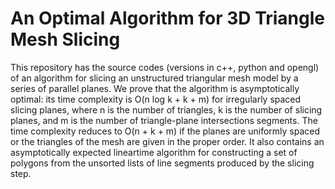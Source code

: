 # An Optimal Algorithm for 3D Triangle Mesh Slicing 

This repository has the source codes (versions in c++, python and opengl) of an algorithm for slicing an unstructured triangular mesh model by a series of parallel planes. We prove that the algorithm is asymptotically optimal: its time complexity is O(n log k + k + m) for irregularly spaced slicing planes, where n is the number of triangles, k is the number of slicing planes, and m is the number of triangle-plane intersections segments. The time complexity reduces to O(n + k + m) if the planes are uniformly spaced or the triangles of the mesh are given in the proper order. It also contains an asymptotically expected lineartime algorithm for constructing a set of polygons from the unsorted lists of line segments produced by the slicing step. 
